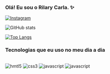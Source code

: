 ### Olá! Eu sou o Rilary Carla. ✨

[![Instagram](https://img.shields.io/badge/Instagram-E4405F?style=for-the-badge&logo=instagram&logoColor=white)](https://www.instagram.com/rilaryy_carlaa/)

![GitHub stats](https://github-readme-stats.vercel.app/api?username=rilarycarla&show_icons=true&theme=dark)

[![Top Langs](https://github-readme-stats.vercel.app/api/top-langs/?username=rilarycarla&layout=donut-vertical)](https://github.com/anuraghazra/github-readme-stats)

### Tecnologias que eu uso no meu dia a dia

<div style="display: inline_block"> </br>
    <img style="align-items" alt="hmtl5" src="https://img.shields.io/badge/HTML5-E34F26?style=for-the-badge&logo=html5&logoColor=white">
    <img style="align-items" alt="css3" src="https://img.shields.io/badge/CSS3-1572B6?style=for-the-badge&logo=css3&logoColor=white">
    <img style="align-items" alt="javascript" src="https://img.shields.io/badge/MySQL-00000F?style=for-the-badge&logo=mysql&logoColor=white">
    <img style="align-items" alt="javascript" src="https://img.shields.io/badge/c%23-%23239120.svg?style=for-the-badge&logo=csharp&logoColor=white">
</div>

<br> <br>
